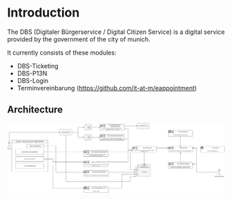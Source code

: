 # Introduction

The DBS (Digitaler Bürgerservice / Digital Citizen Service) is a digital service provided by the government of the city of munich.

It currently consists of these modules:

- DBS-Ticketing
- DBS-P13N
- DBS-Login
- Terminvereinbarung (<https://github.com/it-at-m/eappointment>)

## Architecture

![system overview Digitaler Bürgerservice DBS](docs/assets/systemueberblick_dbs.drawio.png)
